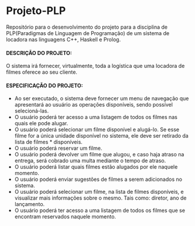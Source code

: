 # Projeto-PLP

Repositório para o desenvolvimento do projeto para a disciplina de PLP(Paradigmas de Linguagem de Programação) de um sistema de locadora nas linguagens C++, Haskell e Prolog. 

#### DESCRIÇÃO DO PROJETO:

O sistema irá fornecer, virtualmente, toda a logística que uma locadora de filmes oferece ao seu cliente.

#### ESPECIFICAÇÃO DO PROJETO:

* Ao ser executado, o sistema deve fornecer um menu de navegação que apresentará ao usuário as operações disponíveis, sendo possível selecioná-las. 
* O usuário poderá ter acesso a uma listagem de todos os filmes nas quais ele pode alugar.
* O usuário poderá selecionar um filme disponível e alugá-lo. Se esse filme for a única unidade disponível no sistema, ele deve ser retirado da lista de filmes * disponíveis.
* O usuário poderá reservar um filme.
* O usuário poderá devolver um filme que alugou, e caso haja atraso na entrega, será cobrado uma multa mediante o tempo de atraso.
* O usuário poderá listar quais filmes estão alugados por ele naquele momento.
* O usuário poderá enviar sugestões de filmes a serem adicionados no sistema.
* O usuário poderá selecionar um filme, na lista de filmes disponíveis, e visualizar mais informações sobre o mesmo. Tais como: diretor, ano de lançamento.
* O usuário poderá ter acesso a uma listagem de todos os filmes que se encontram reservados naquele momento.

